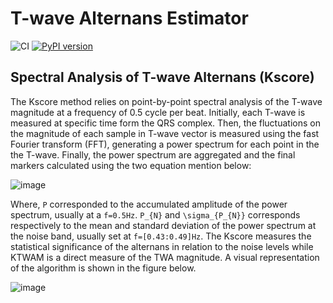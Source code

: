 # T-wave Alternans Estimator
![CI](https://github.com/drsantos89/twave-alternans-python/actions/workflows/ci.yaml/badge.svg?branch=main)
[![PyPI version](https://badge.fury.io/py/twaextractor.svg)](https://pypi.org/project/twaextractor/)

## Spectral Analysis of T-wave Alternans (Kscore)

The Kscore method relies on point-by-point spectral analysis of the T-wave magnitude at a frequency of 0.5 cycle per beat. Initially, each T-wave is measured at specific time form the QRS complex. Then, the fluctuations on the magnitude of each sample in T-wave vector is measured using the fast Fourier transform (FFT), generating a power spectrum for each point in the the T-wave. Finally, the power spectrum are aggregated and the final markers calculated using the two equation mention below:

![image](https://user-images.githubusercontent.com/9551412/135170075-7267bf92-079d-40e6-9084-3b7f7e38a1c6.png)

Where, `P` corresponded to the accumulated amplitude of the power spectrum, usually at a `f=0.5Hz`. `P_{N}` and `\sigma_{P_{N}}` corresponds respectively to the mean and standard deviation of the power spectrum at the noise band, usually set at `f=[0.43:0.49]Hz`. The Kscore measures the statistical significance of the alternans in relation to the noise levels while KTWAM is a direct measure of the TWA magnitude. A visual representation of the algorithm is shown in the figure below.

![image](https://user-images.githubusercontent.com/9551412/135169912-7b55fe98-3615-4ede-b6b4-8a1ff4684fe7.png)

